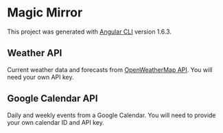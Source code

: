 # Magic Mirror

This project was generated with [Angular CLI](https://github.com/angular/angular-cli) version 1.6.3.

## Weather API

Current weather data and forecasts from [OpenWeatherMap API](https://openweathermap.org/api).  You will need your own API key.

## Google Calendar API

Daily and weekly events from a Google Calendar.  You will need to provide your own calendar ID and API key.